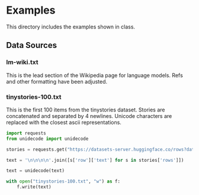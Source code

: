 Examples
========

This directory includes the examples shown in class.

Data Sources
------------

### lm-wiki.txt

This is the lead section of the Wikipedia page for language models. Refs and other formatting have been adjusted.

### tinystories-100.txt

This is the first 100 items from the tinystories dataset. Stories are concatenated and separated by 4 newlines. Unicode characters are replaced with the closest ascii representations.

```python
import requests
from unidecode import unidecode

stories = requests.get("https://datasets-server.huggingface.co/rows?dataset=roneneldan%2FTinyStories&config=default&split=train&offset=0&length=100").json()

text = '\n\n\n\n'.join([s['row']['text'] for s in stories['rows']])

text = unidecode(text)

with open("tinystories-100.txt", "w") as f:
    f.write(text)
```